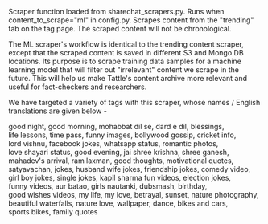 Scraper function loaded from sharechat_scrapers.py. Runs when content_to_scrape="ml" in config.py. Scrapes content from the "trending" tab on the tag page. The scraped content will not be chronological.

The ML scraper's workflow is identical to the trending content scraper, except that the scraped content is saved in different S3 and Mongo DB locations. Its purpose is to scrape training data samples for a machine learning model that will filter out "irrelevant" content we scrape in the future. This will help us make Tattle's content archive more relevant and useful for fact-checkers and researchers. 

We have targeted a variety of tags with this scraper, whose names / English translations are given below -

good night, good morning, mohabbat dil se, dard e dil, blessings, \
life lessons, time pass, funny images, bollywood gossip, cricket info,\
lord vishnu, facebook jokes, whatsapp status, romantic photos,\
love shayari status, good evening, jai shree krishna, shree ganesh,\
mahadev's arrival, ram laxman, good thoughts, motivational quotes,\
satyavachan, jokes, husband wife jokes, friendship jokes, comedy video,\
girl boy jokes, single jokes, kapil sharma fun videos, election jokes,\
funny videos, aur batao, girls nautanki, dubsmash, birthday, \
good wishes videos, my life, my love, betrayal, sunset, nature photography,\
beautiful waterfalls, nature love, wallpaper, dance, bikes and cars,\
sports bikes, family quotes